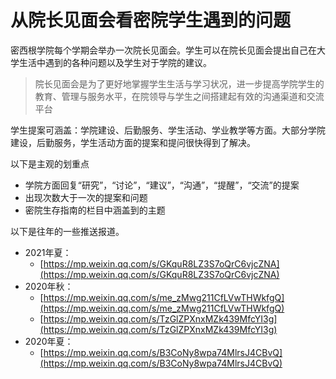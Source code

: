 # 从院长见面会看密院学生遇到的问题
密西根学院每个学期会举办一次院长见面会。学生可以在院长见面会提出自己在大学生活中遇到的各种问题以及学生对于学院的建议。
> 院长见面会是为了更好地掌握学生生活与学习状况，进一步提高学院学生的教育、管理与服务水平，在院领导与学生之间搭建起有效的沟通渠道和交流平台
> 
学生提案可涵盖：学院建设、后勤服务、学生活动、学业教学等方面。大部分学院建设，后勤服务，学生活动方面的提案和提问很快得到了解决。

以下是主观的划重点
- 学院方面回复“研究”，“讨论”，“建议”，“沟通”，“提醒”，“交流”的提案
- 出现次数大于一次的提案和问题
- 密院生存指南的栏目中涵盖到的主题

以下是往年的一些推送报道。

- 2021年夏：
    - [https://mp.weixin.qq.com/s/GKquR8LZ3S7oQrC6vjcZNA](https://mp.weixin.qq.com/s/GKquR8LZ3S7oQrC6vjcZNA)
- 2020年秋：
    - [https://mp.weixin.qq.com/s/me_zMwg211CfLVwTHWkfgQ](https://mp.weixin.qq.com/s/me_zMwg211CfLVwTHWkfgQ)
    - [https://mp.weixin.qq.com/s/TzGlZPXnxMZk439MfcYI3g](https://mp.weixin.qq.com/s/TzGlZPXnxMZk439MfcYI3g)
- 2020年夏：
    - [https://mp.weixin.qq.com/s/B3CoNy8wpa74MlrsJ4CBvQ](https://mp.weixin.qq.com/s/B3CoNy8wpa74MlrsJ4CBvQ)